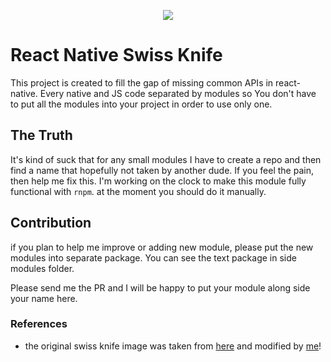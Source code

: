 <p align="center">
    <img src ="https://raw.githubusercontent.com/alinz/react-native-swiss-knife/master/logo.png" />
</p>

# React Native Swiss Knife

This project is created to fill the gap of missing common APIs in react-native. Every native and JS code separated by modules so You don't have to put all the modules into your project in order to use only one.

## The Truth

It's kind of suck that for any small modules I have to create a repo and then find a name that hopefully not taken by another dude. If you feel the pain, then help me fix this. I'm working on the clock to make this module fully functional with `rnpm`. at the moment you should do it manually.

## Contribution

if you plan to help me improve or adding new module, please put the new modules into separate package. You can see the text package in side modules folder.

Please send me the PR and I will be happy to put your module along side your name here.

### References

- the original swiss knife image was taken from [here](http://www.clker.com/clipart-swiss-army-knife.html) and modified by [me](github.com/alinz)!
